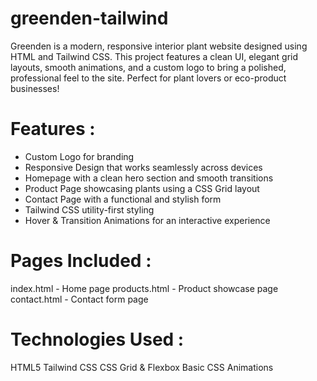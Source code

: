 # greenden-tailwind

Greenden is a modern, responsive interior plant website designed using HTML and Tailwind CSS. This project features a clean UI, elegant grid layouts, smooth animations, and a custom logo to bring a polished, professional feel to the site. Perfect for plant lovers or eco-product businesses!

# Features :

* Custom Logo for branding
* Responsive Design that works seamlessly across devices
* Homepage with a clean hero section and smooth transitions
* Product Page showcasing plants using a CSS Grid layout
* Contact Page with a functional and stylish form
* Tailwind CSS utility-first styling
* Hover & Transition Animations for an interactive experience

# Pages Included :

 index.html - Home page
 products.html - Product showcase page
 contact.html - Contact form page

# Technologies Used :

 HTML5
 Tailwind CSS
 CSS Grid & Flexbox
 Basic CSS Animations
